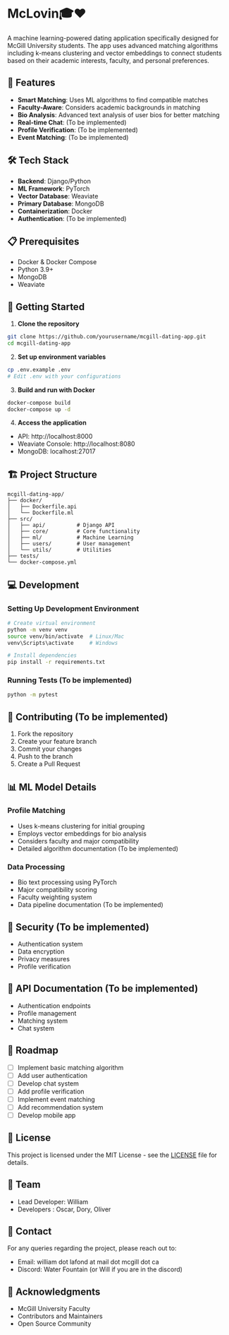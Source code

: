 #  McLovin🎓❤️

A machine learning-powered dating application specifically designed for McGill University students. The app uses advanced matching algorithms including k-means clustering and vector embeddings to connect students based on their academic interests, faculty, and personal preferences.

## 🌟 Features

- **Smart Matching**: Uses ML algorithms to find compatible matches
- **Faculty-Aware**: Considers academic backgrounds in matching
- **Bio Analysis**: Advanced text analysis of user bios for better matching
- **Real-time Chat**: (To be implemented)
- **Profile Verification**: (To be implemented)
- **Event Matching**: (To be implemented)

## 🛠️ Tech Stack

- **Backend**: Django/Python
- **ML Framework**: PyTorch
- **Vector Database**: Weaviate
- **Primary Database**: MongoDB
- **Containerization**: Docker
- **Authentication**: (To be implemented)

## 📋 Prerequisites

- Docker & Docker Compose
- Python 3.9+
- MongoDB
- Weaviate

## 🚀 Getting Started

1. **Clone the repository**
```bash
git clone https://github.com/yourusername/mcgill-dating-app.git
cd mcgill-dating-app
```

2. **Set up environment variables**
```bash
cp .env.example .env
# Edit .env with your configurations
```

3. **Build and run with Docker**
```bash
docker-compose build
docker-compose up -d
```

4. **Access the application**
- API: http://localhost:8000
- Weaviate Console: http://localhost:8080
- MongoDB: localhost:27017

## 🏗️ Project Structure

```
mcgill-dating-app/
├── docker/
│   ├── Dockerfile.api
│   └── Dockerfile.ml
├── src/
│   ├── api/          # Django API
│   ├── core/         # Core functionality
│   ├── ml/           # Machine Learning
│   ├── users/        # User management
│   └── utils/        # Utilities
├── tests/
└── docker-compose.yml
```

## 💻 Development

### Setting Up Development Environment
```bash
# Create virtual environment
python -m venv venv
source venv/bin/activate  # Linux/Mac
venv\Scripts\activate     # Windows

# Install dependencies
pip install -r requirements.txt
```

### Running Tests (To be implemented)
```bash
python -m pytest
```

## 🤝 Contributing (To be implemented)

1. Fork the repository
2. Create your feature branch
3. Commit your changes
4. Push to the branch
5. Create a Pull Request

## 📊 ML Model Details

### Profile Matching
- Uses k-means clustering for initial grouping
- Employs vector embeddings for bio analysis
- Considers faculty and major compatibility
- Detailed algorithm documentation (To be implemented)

### Data Processing
- Bio text processing using PyTorch
- Major compatibility scoring
- Faculty weighting system
- Data pipeline documentation (To be implemented)

## 🔐 Security (To be implemented)

- Authentication system
- Data encryption
- Privacy measures
- Profile verification

## 📱 API Documentation (To be implemented)

- Authentication endpoints
- Profile management
- Matching system
- Chat system

## 🎯 Roadmap

- [ ] Implement basic matching algorithm
- [ ] Add user authentication
- [ ] Develop chat system
- [ ] Add profile verification
- [ ] Implement event matching
- [ ] Add recommendation system
- [ ] Develop mobile app

## 📄 License

This project is licensed under the MIT License - see the [LICENSE](LICENSE) file for details.

## 👥 Team

- Lead Developer: William
- Developers : Oscar, Dory, Oliver

## 📧 Contact

For any queries regarding the project, please reach out to:
- Email: william dot lafond at mail dot mcgill dot ca
- Discord: Water Fountain (or Will if you are in the discord)

## 🙏 Acknowledgments

- McGill University Faculty
- Contributors and Maintainers
- Open Source Community
